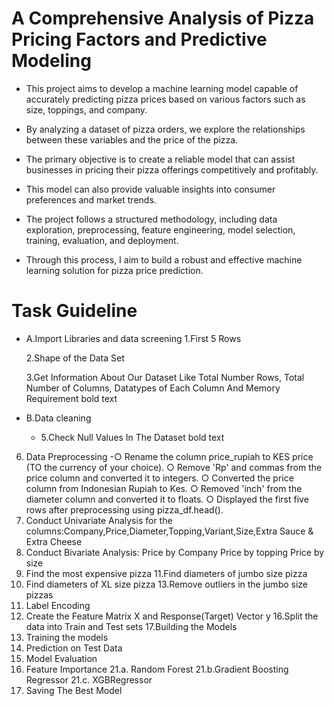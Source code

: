 # A Comprehensive Analysis of Pizza Pricing Factors and Predictive Modeling
- This project aims to develop a machine learning model capable of accurately predicting pizza prices based on various factors such as size, toppings, and company. 

- By analyzing a dataset of pizza orders, we explore the relationships between these variables and the price of the pizza.

- The primary objective is to create a reliable model that can assist businesses in pricing their pizza offerings competitively and profitably. 

- This model can also provide valuable insights into consumer preferences and market trends.

- The project follows a structured methodology, including data exploration, preprocessing, feature engineering, model selection, training, evaluation, and deployment. 
- Through this process, I aim to build a robust and effective machine learning solution for pizza price prediction.

# Task Guideline
- A.Import Libraries and data screening
    1.First 5 Rows

    2.Shape of the Data Set

    3.Get Information About Our Dataset Like Total Number Rows, Total Number of Columns, Datatypes of Each Column And Memory Requirement bold text
    
- B.Data cleaning
    - 5.Check Null Values In The Dataset bold text
6. Data Preprocessing
   -○	Rename the column price_rupiah to KES price (TO the currency of your choice).
    ○	Remove 'Rp' and commas from the price column and converted it to integers.
    ○	Converted the price column from Indonesian Rupiah to Kes.
    ○	Removed 'inch' from the diameter column and converted it to floats.
    ○	Displayed the first five rows after preprocessing using pizza_df.head().
7. Conduct Univariate Analysis for the columns:Company,Price,Diameter,Topping,Variant,Size,Extra Sauce & Extra Cheese
9. Conduct Bivariate Analysis:
Price by Company
Price by topping
Price by size
10. Find the most expensive pizza
11.Find diameters of jumbo size pizza
12. Find diameters of XL size pizza
13.Remove outliers in the jumbo size pizzas
14. Label Encoding
15. Create the Feature Matrix X and Response(Target) Vector y
16.Split the data into Train and Test sets
17.Building the Models
18. Training the models
19. Prediction on Test Data
20. Model Evaluation
21. Feature Importance
21.a. Random Forest
21.b.Gradient Boosting Regressor
21.c. XGBRegressor
22. Saving The Best Model
